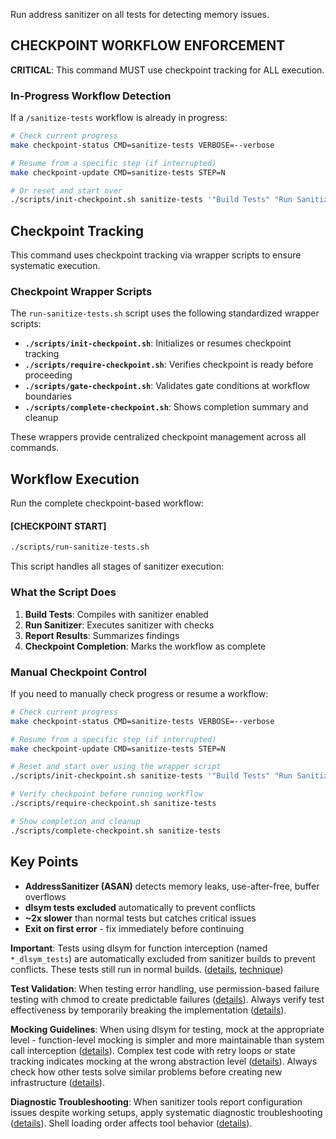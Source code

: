 Run address sanitizer on all tests for detecting memory issues.

## CHECKPOINT WORKFLOW ENFORCEMENT

**CRITICAL**: This command MUST use checkpoint tracking for ALL execution.

### In-Progress Workflow Detection

If a `/sanitize-tests` workflow is already in progress:

```bash
# Check current progress
make checkpoint-status CMD=sanitize-tests VERBOSE=--verbose

# Resume from a specific step (if interrupted)
make checkpoint-update CMD=sanitize-tests STEP=N

# Or reset and start over
./scripts/init-checkpoint.sh sanitize-tests '"Build Tests" "Run Sanitizer" "Report Results"'
```

## Checkpoint Tracking

This command uses checkpoint tracking via wrapper scripts to ensure systematic execution.

### Checkpoint Wrapper Scripts

The `run-sanitize-tests.sh` script uses the following standardized wrapper scripts:

- **`./scripts/init-checkpoint.sh`**: Initializes or resumes checkpoint tracking
- **`./scripts/require-checkpoint.sh`**: Verifies checkpoint is ready before proceeding
- **`./scripts/gate-checkpoint.sh`**: Validates gate conditions at workflow boundaries
- **`./scripts/complete-checkpoint.sh`**: Shows completion summary and cleanup

These wrappers provide centralized checkpoint management across all commands.

## Workflow Execution

Run the complete checkpoint-based workflow:

#### [CHECKPOINT START]

```bash
./scripts/run-sanitize-tests.sh
```

This script handles all stages of sanitizer execution:

### What the Script Does

1. **Build Tests**: Compiles with sanitizer enabled
2. **Run Sanitizer**: Executes sanitizer with checks
3. **Report Results**: Summarizes findings
4. **Checkpoint Completion**: Marks the workflow as complete

### Manual Checkpoint Control

If you need to manually check progress or resume a workflow:

```bash
# Check current progress
make checkpoint-status CMD=sanitize-tests VERBOSE=--verbose

# Resume from a specific step (if interrupted)
make checkpoint-update CMD=sanitize-tests STEP=N

# Reset and start over using the wrapper script
./scripts/init-checkpoint.sh sanitize-tests '"Build Tests" "Run Sanitizer" "Report Results"'

# Verify checkpoint before running workflow
./scripts/require-checkpoint.sh sanitize-tests

# Show completion and cleanup
./scripts/complete-checkpoint.sh sanitize-tests
```

## Key Points

- **AddressSanitizer (ASAN)** detects memory leaks, use-after-free, buffer overflows
- **dlsym tests excluded** automatically to prevent conflicts
- **~2x slower** than normal tests but catches critical issues
- **Exit on first error** - fix immediately before continuing

**Important**: Tests using dlsym for function interception (named `*_dlsym_tests`) are automatically excluded from sanitizer builds to prevent conflicts. These tests still run in normal builds. ([details](../../../kb/sanitizer-test-exclusion-pattern.md), [technique](../../../kb/dlsym-test-interception-technique.md))

**Test Validation**: When testing error handling, use permission-based failure testing with chmod to create predictable failures ([details](../../../kb/permission-based-failure-testing.md)). Always verify test effectiveness by temporarily breaking the implementation ([details](../../../kb/test-effectiveness-verification.md)).

**Mocking Guidelines**: When using dlsym for testing, mock at the appropriate level - function-level mocking is simpler and more maintainable than system call interception ([details](../../../kb/mock-at-right-level-pattern.md)). Complex test code with retry loops or state tracking indicates mocking at the wrong abstraction level ([details](../../../kb/test-complexity-as-code-smell.md)). Always check how other tests solve similar problems before creating new infrastructure ([details](../../../kb/check-existing-solutions-first.md)).

**Diagnostic Troubleshooting**: When sanitizer tools report configuration issues despite working setups, apply systematic diagnostic troubleshooting ([details](../../../kb/shell-configuration-diagnostic-troubleshooting.md)). Shell loading order affects tool behavior ([details](../../../kb/shell-loading-order-tool-detection.md)).